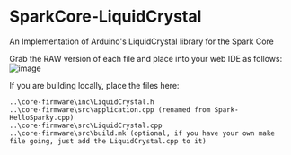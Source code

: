 SparkCore-LiquidCrystal
=======================

An Implementation of Arduino's LiquidCrystal library for the Spark Core

Grab the RAW version of each file and place into your web IDE as follows:
![image](http://i.imgur.com/ovx14kb.png)

If you are building locally, place the files here:

```
..\core-firmware\inc\LiquidCrystal.h
..\core-firmware\src\application.cpp (renamed from Spark-HelloSparky.cpp)
..\core-firmware\src\LiquidCrystal.cpp
..\core-firmware\src\build.mk (optional, if you have your own make file going, just add the LiquidCrystal.cpp to it)
```